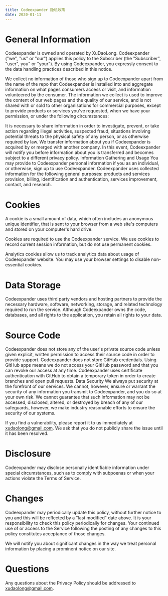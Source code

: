 ```yaml
---
title: Codeexpander 隐私政策
date: 2020-01-11
---
```


# General Information
Codeexpander is owned and operated by XuDaoLong. Codeexpander ("we", "us" or "our") applies this policy to the Subscriber (the "Subscriber", "user", you" or "your"). By using Codeexpander, you expressly consent to the data handling practices described in this notice.

We collect no information of those who sign up to Codeexpander apart from the name of the repo that Codeexpander is installed into and aggregate information on what pages consumers access or visit, and information volunteered by the consumer. The information we collect is used to improve the content of our web pages and the quality of our service, and is not shared with or sold to other organisations for commercial purposes, except to provide products or services you've requested, when we have your permission, or under the following circumstances:

It is necessary to share information in order to investigate, prevent, or take action regarding illegal activities, suspected fraud, situations involving potential threats to the physical safety of any person, or as otherwise required by law.
We transfer information about you if Codeexpander is acquired by or merged with another company. In this event, Codeexpander will notify you before information about you is transferred and becomes subject to a different privacy policy.
Information Gathering and Usage
You may provide to Codeexpander personal information if you as an individual, or otherwise, sign up to use Codeexpander. Codeexpander uses collected information for the following general purposes: products and services provision, billing, identification and authentication, services improvement, contact, and research.

# Cookies
A cookie is a small amount of data, which often includes an anonymous unique identifier, that is sent to your browser from a web site's computers and stored on your computer's hard drive.

Cookies are required to use the Codeexpander service. We use cookies to record current session information, but do not use permanent cookies.

Analytics cookies allow us to track analytics data about usage of Codeexpander website.
You may use your browser settings to disable non-essential cookies.

# Data Storage
Codeexpander uses third party vendors and hosting partners to provide the necessary hardware, software, networking, storage, and related technology required to run the service. Although Codeexpander owns the code, databases, and all rights to the application, you retain all rights to your data.

# Source Code
Codeexpander does not store any of the user's private source code unless given explicit, written permission to access their source code in order to provide support.
Codeexpander does not store GitHub credentials. Using GitHub apps means we do not access your GitHub password and that you can revoke our access at any time.
Codeexpander uses certificate authentication with GitHub to obtain a temporary token in order to create branches and open pull requests.
Data Security
We always put security at the forefront of our services. We cannot, however, ensure or warrant the security of any information you transmit to Codeexpander, and you do so at your own risk. We cannot guarantee that such information may not be accessed, disclosed, altered, or destroyed by breach of any of our safeguards, however, we make industry reasonable efforts to ensure the security of our systems.

If you find a vulnerability, please report it to us immediately at xudaolong@gmail.com. We ask that you do not publicly share the issue until it has been resolved.

# Disclosure
Codeexpander may disclose personally identifiable information under special circumstances, such as to comply with subpoenas or when your actions violate the Terms of Service.

# Changes
Codeexpander may periodically update this policy, without further notice to you and this will be reflected by a "last modified" date above. It is your responsibility to check this policy periodically for changes. Your continued use of or access to the Service following the posting of any changes to this policy constitutes acceptance of those changes.

We will notify you about significant changes in the way we treat personal information by placing a prominent notice on our site.

# Questions
Any questions about the Privacy Policy should be addressed to xudaolong@gmail.com.